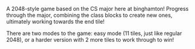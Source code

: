 A 2048-style game based on the CS major here at binghamton! Progress through the major, combining the class blocks to create new ones, ultimately working towards the end tile!

There are two modes to the game: easy mode (11 tiles, just like regular 2048), or a harder version with 2 more tiles to work through to win!
